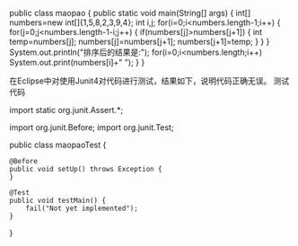 public class maopao {
    public static void main(String[] args) {
        int[] numbers=new int[]{1,5,8,2,3,9,4};
        int i,j;
        for(i=0;i<numbers.length-1;i++)
        {
            for(j=0;j<numbers.length-1-i;j++)
            {
                if(numbers[j]>numbers[j+1])
                {
                    int temp=numbers[j];
                    numbers[j]=numbers[j+1];
                    numbers[j+1]=temp;
                }
            }
        }
        System.out.println("排序后的结果是:");
        for(i=0;i<numbers.length;i++)
            System.out.print(numbers[i]+" ");
    }
}

在Eclipse中对使用Junit4对代码进行测试，结果如下，说明代码正确无误。
测试代码


import static org.junit.Assert.*;

import org.junit.Before;
import org.junit.Test;

public class maopaoTest {

	@Before
	public void setUp() throws Exception {
	}

	@Test
	public void testMain() {
		fail("Not yet implemented");
	}

}
